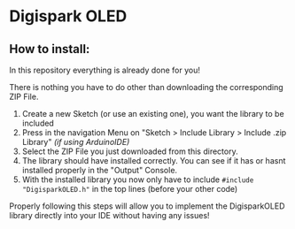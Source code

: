 # Digispark OLED

## How to install:
In this repository everything is already done for you!

There is nothing you have to do other than downloading the corresponding ZIP File.

1. Create a new Sketch (or use an existing one), you want the library to be included
2. Press in the navigation Menu on "Sketch > Include Library > Include .zip Library" *(if using ArduinoIDE)*
3. Select the ZIP File you just downloaded from this directory.
4. The library should have installed correctly. You can see if it has or hasnt installed properly in the "Output" Console.
5. With the installed library you now only have to include ` #include "DigisparkOLED.h" ` in the top lines (before your other code)


Properly following this steps will allow you to implement the DigisparkOLED library directly into your IDE
without having any issues!
